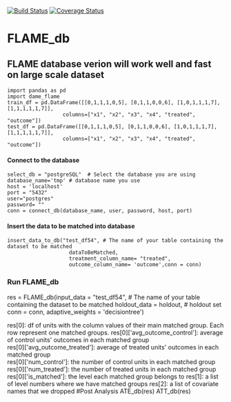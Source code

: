[![Build Status](https://travis-ci.org/almost-matching-exactly/DAME-FLAME-Python-Package.svg?branch=master)](https://travis-ci.org/almost-matching-exactly/DAME-FLAME-Python-Package)
[![Coverage Status](https://coveralls.io/repos/github/almost-matching-exactly/DAME-FLAME-Python-Package/badge.svg)](https://coveralls.io/github/almost-matching-exactly/DAME-FLAME-Python-Package)

# FLAME_db
FLAME database verion will work well and fast on large scale dataset
--------------------------------------------------
```
import pandas as pd
import dame_flame
train_df = pd.DataFrame([[0,1,1,1,0,5], [0,1,1,0,0,6], [1,0,1,1,1,7], [1,1,1,1,1,7]], 
                  columns=["x1", "x2", "x3", "x4", "treated", "outcome"])
test_df = pd.DataFrame([[0,1,1,1,0,5], [0,1,1,0,0,6], [1,0,1,1,1,7], [1,1,1,1,1,7]], 
                  columns=["x1", "x2", "x3", "x4", "treated", "outcome"])                 
```

#### Connect to the database
```
select_db = "postgreSQL"  # Select the database you are using
database_name='tmp' # database name you use 
host = 'localhost' 
port = "5432"
user="postgres"
password= ""
conn = connect_db(database_name, user, password, host, port)
```

#### Insert the data to be matched into database
```
insert_data_to_db("test_df54", # The name of your table containing the dataset to be matched
                    dataToBeMatched,
                    treatment_column_name= "treated",
                    outcome_column_name= 'outcome',conn = conn)
```
### Run FLAME_db
res = FLAME_db(input_data = "test_df54", # The name of your table containing the dataset to be matched
                    holdout_data = holdout, # holdout set
                    conn = conn,    adaptive_weights = 'decisiontree')

res[0]:
            df of units with the column values of their main matched
            group. Each row represent one matched groups.
            res[0]['avg_outcome_control']: 
                average of control units' outcomes in each matched group   
            res[0]['avg_outcome_treated']: 
                average of treated units' outcomes in each matched group   
            res[0]['num_control']:
                the number of control units in each matched group
            res[0]['num_treated']:
                the number of treated units in each matched group
            res[0]['is_matched']:
                the level each matched group belongs to
        res[1]:
            a list of level numbers where we have matched groups
        res[2]:
            a list of covariate names that we dropped
#Post Analysis
ATE_db(res)
ATT_db(res)

